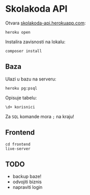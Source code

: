 # Skolakoda API

Otvara [skolakoda-api.herokuapp.com](https://skolakoda-api.herokuapp.com/):
```
heroku open
```

Instalira zavisnosti na lokalu:
```
composer install
```

## Baza

Ulazi u bazu na serveru:
```
heroku pg:psql
```

Opisuje tabelu:
```
\d+ korisnici
```

Za `SQL` komande mora `;` na kraju!

## Frontend

```
cd frontend
live-server
```

## TODO

- backup baze!
- odvojiti biznis
- napraviti login

